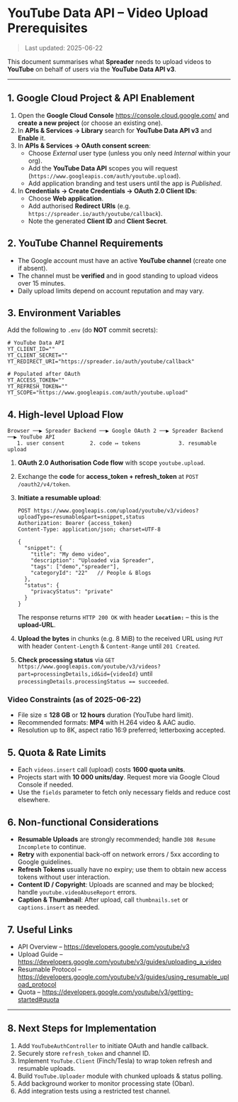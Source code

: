 # YouTube Data API – Video Upload Prerequisites

> Last updated: 2025-06-22

This document summarises what **Spreader** needs to upload videos to **YouTube** on behalf of users via the **YouTube Data API v3**.

---

## 1. Google Cloud Project & API Enablement

1. Open the **Google Cloud Console** <https://console.cloud.google.com/> and **create a new project** (or choose an existing one).
2. In **APIs & Services → Library** search for **YouTube Data API v3** and **Enable** it.
3. In **APIs & Services → OAuth consent screen**:
   * Choose *External* user type (unless you only need *Internal* within your org).
   * Add the **YouTube Data API** scopes you will request (`https://www.googleapis.com/auth/youtube.upload`).
   * Add application branding and test users until the app is *Published*.
4. In **Credentials → Create Credentials → OAuth 2.0 Client IDs**:
   * Choose **Web application**.
   * Add authorised **Redirect URIs** (e.g. `https://spreader.io/auth/youtube/callback`).
   * Note the generated **Client ID** and **Client Secret**.

## 2. YouTube Channel Requirements

* The Google account must have an active **YouTube channel** (create one if absent).
* The channel must be **verified** and in good standing to upload videos over 15 minutes.
* Daily upload limits depend on account reputation and may vary.

## 3. Environment Variables

Add the following to `.env` (do **NOT** commit secrets):

```dotenv
# YouTube Data API
YT_CLIENT_ID=""
YT_CLIENT_SECRET=""
YT_REDIRECT_URI="https://spreader.io/auth/youtube/callback"

# Populated after OAuth
YT_ACCESS_TOKEN=""
YT_REFRESH_TOKEN=""
YT_SCOPE="https://www.googleapis.com/auth/youtube.upload"
```

## 4. High-level Upload Flow

```text
Browser ──▶ Spreader Backend ──▶ Google OAuth 2 ──▶ Spreader Backend ──▶ YouTube API
   1. user consent        2. code ↦ tokens            3. resumable upload
```

1. **OAuth 2.0 Authorisation Code flow** with scope `youtube.upload`.
2. Exchange the **code** for **access_token + refresh_token** at `POST /oauth2/v4/token`.
3. **Initiate a resumable upload**:

   ```http
   POST https://www.googleapis.com/upload/youtube/v3/videos?uploadType=resumable&part=snippet,status
   Authorization: Bearer {access_token}
   Content-Type: application/json; charset=UTF-8

   {
     "snippet": {
       "title": "My demo video",
       "description": "Uploaded via Spreader",
       "tags": ["demo","spreader"],
       "categoryId": "22"   // People & Blogs
     },
     "status": {
       "privacyStatus": "private"
     }
   }
   ```

   The response returns `HTTP 200 OK` with header **`Location:`** – this is the **upload-URL**.

4. **Upload the bytes** in chunks (e.g. 8 MiB) to the received URL using `PUT` with header `Content-Length` & `Content-Range` until `201 Created`.
5. **Check processing status** via `GET https://www.googleapis.com/youtube/v3/videos?part=processingDetails,id&id={videoId}` until `processingDetails.processingStatus == succeeded`.

### Video Constraints (as of 2025-06-22)

* File size ≤ **128 GB** or **12 hours** duration (YouTube hard limit).
* Recommended formats: **MP4** with H.264 video & AAC audio.
* Resolution up to 8K, aspect ratio 16:9 preferred; letterboxing accepted.

## 5. Quota & Rate Limits

* Each `videos.insert` call (upload) costs **1600 quota units**.
* Projects start with **10 000 units/day**. Request more via Google Cloud Console if needed.
* Use the `fields` parameter to fetch only necessary fields and reduce cost elsewhere.

## 6. Non-functional Considerations

* **Resumable Uploads** are strongly recommended; handle `308 Resume Incomplete` to continue.
* **Retry** with exponential back-off on network errors / 5xx according to Google guidelines.
* **Refresh Tokens** usually have no expiry; use them to obtain new access tokens without user interaction.
* **Content ID / Copyright**: Uploads are scanned and may be blocked; handle `youtube.videoAbuseReport` errors.
* **Caption & Thumbnail**: After upload, call `thumbnails.set` or `captions.insert` as needed.

## 7. Useful Links

* API Overview – <https://developers.google.com/youtube/v3>
* Upload Guide – <https://developers.google.com/youtube/v3/guides/uploading_a_video>
* Resumable Protocol – <https://developers.google.com/youtube/v3/guides/using_resumable_upload_protocol>
* Quota – <https://developers.google.com/youtube/v3/getting-started#quota>

---

## 8. Next Steps for Implementation

1. Add `YouTubeAuthController` to initiate OAuth and handle callback.
2. Securely store `refresh_token` and channel ID.
3. Implement `YouTube.Client` (Finch/Tesla) to wrap token refresh and resumable uploads.
4. Build `YouTube.Uploader` module with chunked uploads & status polling.
5. Add background worker to monitor processing state (Oban).
6. Add integration tests using a restricted test channel.
